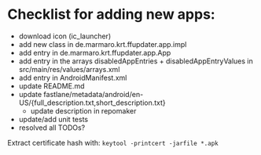 # Checklist for adding new apps:
- download icon (ic_launcher)
- add new class in de.marmaro.krt.ffupdater.app.impl
- add entry in de.marmaro.krt.ffupdater.app.App
- add entry in the arrays disabledAppEntries + disabledAppEntryValues in src/main/res/values/arrays.xml
- add entry in AndroidManifest.xml <queries>
- update README.md
- update fastlane/metadata/android/en-US/{full_description.txt,short_description.txt}
  - update description in repomaker
- update/add unit tests
- resolved all TODOs?

Extract certificate hash with: `keytool -printcert -jarfile *.apk`